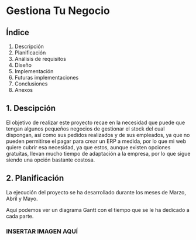 # Gestiona Tu Negocio

## Índice

1. Descripción
2. Planificación
3. Análisis de requisitos
4. Diseño
5. Implementación
6. Futuras implementaciones
7. Conclusiones
8. Anexos

## 1. Descipción

El objetivo de realizar este proyecto recae en la necesidad que puede que tengan algunos pequeños negocios de gestionar el stock del cual dispongan, así como sus pedidos realizados y de sus empleados, ya que no pueden permitirse el pagar para crear un ERP a medida, por lo que mi web quiere cubrir esa necesidad, ya que estos, aunque existen opciones gratuitas, llevan mucho tiempo de adaptación a la empresa, por lo que sigue siendo una opción bastante costosa.

## 2. Planificación

La ejecución del proyecto se ha desarrollado durante los meses de Marzo, Abril y Mayo.

Aquí podemos ver un diagrama Gantt con el tiempo que se le ha dedicado a cada parte.

### INSERTAR IMAGEN AQUÍ


